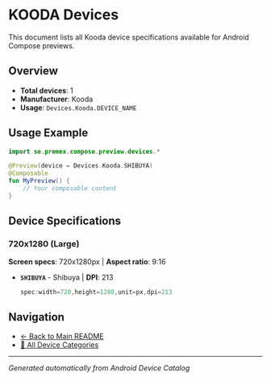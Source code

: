 # KOODA Devices

This document lists all Kooda device specifications available for Android Compose previews.

## Overview

- **Total devices**: 1
- **Manufacturer**: Kooda
- **Usage**: `Devices.Kooda.DEVICE_NAME`

## Usage Example

```kotlin
import se.premex.compose.preview.devices.*

@Preview(device = Devices.Kooda.SHIBUYA)
@Composable
fun MyPreview() {
    // Your composable content
}
```

## Device Specifications

### 720x1280 (Large)

**Screen specs**: 720x1280px | **Aspect ratio**: 9:16

- **`SHIBUYA`** - Shibuya | **DPI**: 213
  ```kotlin
  spec:width=720,height=1280,unit=px,dpi=213
  ```

## Navigation

- [← Back to Main README](../../README.md)
- [📱 All Device Categories](../README.md)

---
*Generated automatically from Android Device Catalog*

